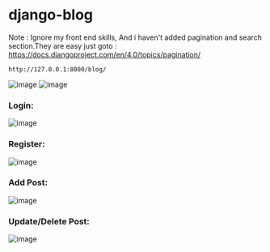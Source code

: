 # django-blog

Note : Ignore my front end skills, And i haven't added pagination and search section.They are easy just goto : https://docs.djangoproject.com/en/4.0/topics/pagination/
```
http://127.0.0.1:8000/blog/
```
![image](https://user-images.githubusercontent.com/45902447/149906066-a903d5a3-058d-436b-9a87-b51ae0d9d7b9.png)
![image](https://user-images.githubusercontent.com/45902447/150120785-43d8dccb-c422-4f0b-8f93-d0cc5668609a.png)

### Login:
![image](https://user-images.githubusercontent.com/45902447/150119979-9d7b55aa-f64d-4ccf-9082-c54653a16078.png)
### Register:
![image](https://user-images.githubusercontent.com/45902447/150120044-b06fb534-fb47-43d3-b1f7-304a0915b128.png)
### Add Post:
![image](https://user-images.githubusercontent.com/45902447/150120162-870d9e1d-0696-4ed2-988d-7b75303cce72.png)
### Update/Delete Post:
![image](https://user-images.githubusercontent.com/45902447/150120303-a66344f9-43c6-4127-aa46-32b3e3df478b.png)
